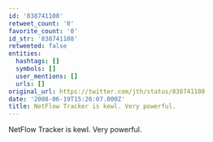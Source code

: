 ```yaml
---
id: '838741108'
retweet_count: '0'
favorite_count: '0'
id_str: '838741108'
retweeted: false
entities:
  hashtags: []
  symbols: []
  user_mentions: []
  urls: []
original_url: https://twitter.com/jth/status/838741108
date: '2008-06-19T15:26:07.000Z'
title: NetFlow Tracker is kewl. Very powerful.
---
```


NetFlow Tracker is kewl. Very powerful.